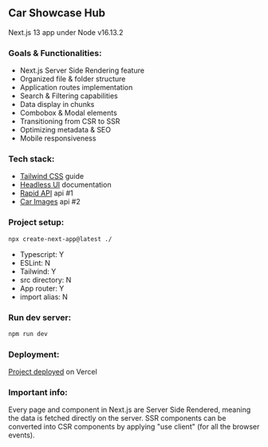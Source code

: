 ## Car Showcase Hub
Next.js 13 app under Node v16.13.2

### Goals & Functionalities:

- Next.js Server Side Rendering feature
- Organized file & folder structure
- Application routes implementation
- Search & Filtering capabilities
- Data display in chunks
- Combobox & Modal elements
- Transitioning from CSR to SSR
- Optimizing metadata & SEO
- Mobile responsiveness

### Tech stack:

- [Tailwind CSS](https://tailwindcss.com/docs/guides/nextjs) guide
- [Headless UI](https://headlessui.com/) documentation
- [Rapid API](https://rapidapi.com/apininjas/api/cars-by-api-ninjas) api #1
- [Car Images](https://www.imagin.studio/car-image-api) api #2

### Project setup: 

```bash
npx create-next-app@latest ./
```
- Typescript: Y
- ESLint: N
- Tailwind: Y
- src directory: N
- App router: Y
- import alias: N  

### Run dev server:

```bash
npm run dev
```

### Deployment:

[Project deployed](http://my-car-showcase.vercel.app) on Vercel

### Important info:

Every page and component in Next.js are Server Side Rendered, meaning the data is fetched directly on the server.
SSR components can be converted into CSR components by applying "use client" (for all the browser events).